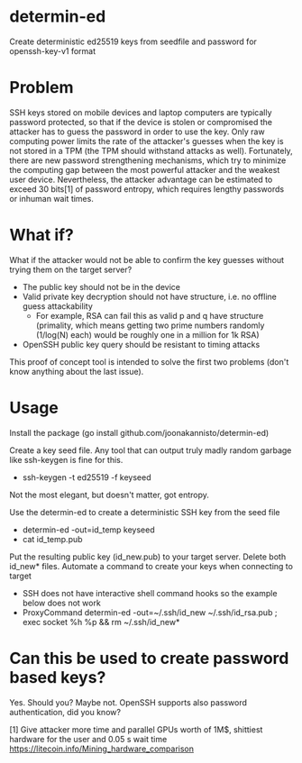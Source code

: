 # determin-ed
Create deterministic ed25519 keys from seedfile and password for openssh-key-v1 format

Problem
=======
SSH keys stored on mobile devices and laptop computers are typically password protected, so that if the device is stolen or compromised the attacker has to guess the password in order to use the key. Only raw computing power limits the rate of the attacker's guesses when the key is not stored in a TPM (the TPM should withstand attacks as well). Fortunately, there are new password strengthening mechanisms, which try to minimize the computing gap between the most powerful attacker and the weakest user device. Nevertheless, the attacker advantage can be estimated to exceed 30 bits[1] of password entropy, which requires lengthy passwords or inhuman wait times.

What if?
========
What if the attacker would not be able to confirm the key guesses without trying them on the target server?

 - The public key should not be in the device
 - Valid private key decryption should not have structure, i.e. no offline guess attackability
   - For example, RSA can fail this as valid p and q have structure (primality, which means getting two prime numbers randomly (1/log(N) each) would be roughly one in a million for 1k RSA)
 - OpenSSH public key query should be resistant to timing attacks

This proof of concept tool is intended to solve the first two problems (don't know anything about the last issue).

Usage
=====
Install the package (go install github.com/joonakannisto/determin-ed)

Create a key seed file.
Any tool that can output truly madly random garbage like ssh-keygen is fine for this.

 - ssh-keygen -t ed25519 -f keyseed

Not the most elegant, but doesn't matter, got entropy.

Use the determin-ed to create a deterministic SSH key from the seed file

 -  determin-ed -out=id_temp keyseed
 -  cat id_temp.pub

Put the resulting public key (id_new.pub) to your target server. Delete both id_new* files.
Automate a command to create your keys when connecting to target

 - SSH does not have interactive shell command hooks so the example below does not work
 - ProxyCommand determin-ed -out=~/.ssh/id_new ~/.ssh/id_rsa.pub ; exec socket %h %p && rm ~/.ssh/id_new*

Can this be used to create password based keys?
===============================================
Yes. Should you? Maybe not. OpenSSH supports also password authentication, did you know?  




[1] Give attacker more time and parallel GPUs worth of 1M$, shittiest hardware for the user and 0.05 s wait time  https://litecoin.info/Mining_hardware_comparison
